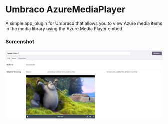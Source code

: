 # Umbraco AzureMediaPlayer

A simple app_plugin for Umbraco that allows you to view Azure media items in the media library using the Azure Media Player embed. 

### Screenshot
![Screenshot](screenshot.PNG)

 
